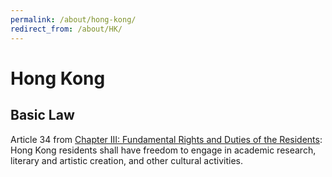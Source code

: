 ```yaml
---
permalink: /about/hong-kong/
redirect_from: /about/HK/
---
```

# Hong Kong

## Basic Law

Article 34 from [Chapter III: Fundamental Rights and Duties of the Residents](http://www.basiclaw.gov.hk/en/basiclawtext/chapter_3.html): Hong Kong residents shall have freedom to engage in academic research, literary and artistic creation, and other cultural activities.

